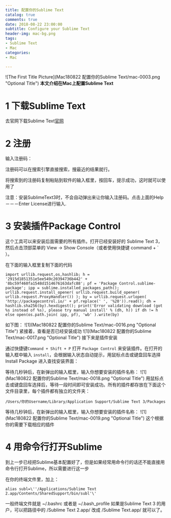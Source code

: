 ```yaml
---
title: 配置你的Sublime Text
catalog: true
comments: true
date: 2018-08-22 23:00:00
subtitle: Configure your Sublime Text
header-img: mac-bg.png
tags:
- Sublime Text
- Mac
categories:
- Mac

---
```


![The First Title Picture](Mac180822 配置你的Sublime Text/mac-0003.png "Optional Title")
**本文介绍在Mac上配置Sublime Text**
<!-- more -->

# 1 下载Sublime Text
去官网下载Sublime Text[官网](https://www.sublimetext.com/3)

# 2 注册
输入注册码：

注册码可以在搜索引擎直接搜索，搜最近的结果就行。

将搜索到的注册码复制粘贴到软件的输入框里，按回车，提示成功，这时就可以使用了


注意：安装SublimeText3时，不会自动弹出来让你输入注册码。点击上面的Help－－－Enter License进行输入.


# 3 安装插件Package Control

这个工具可以来安装后面需要的所有插件。打开已经安装好的 Sublime Text 3，然后点击顶部菜单的 View -> Show Console（或者使用快捷键 command + ` ）。

在下面的输入框里复制下面的代码

```
import urllib.request,os,hashlib; h = '2915d1851351e5ee549c20394736b442' + '8bc59f460fa1548d1514676163dafc88'; pf = 'Package Control.sublime-package'; ipp = sublime.installed_packages_path(); urllib.request.install_opener( urllib.request.build_opener( urllib.request.ProxyHandler()) ); by = urllib.request.urlopen( 'http://packagecontrol.io/' + pf.replace(' ', '%20')).read(); dh = hashlib.sha256(by).hexdigest(); print('Error validating download (got %s instead of %s), please try manual install' % (dh, h)) if dh != h else open(os.path.join( ipp, pf), 'wb' ).write(by)
```



如下图：
![1](Mac180822 配置你的Sublime Text/mac-0016.png "Optional Title")
紧接着，查看是否已经安装成功
![1](Mac180822 配置你的Sublime Text/mac-0017.png "Optional Title")
接下来是插件安装

通过快捷键`Command + Shift + P`  打开 `Package Control` 来安装插件。在打开的输入框中输入 `install`，会根据输入状态自动提示，用鼠标点击或键盘回车选择 Install Package 进入查找安装界面：

等待几秒钟后，在新弹出的输入框里，输入你想要安装的插件名称：
![1](Mac180822 配置你的Sublime Text/mac-0018.png "Optional Title")
用鼠标点击或键盘回车选择后，等待一段时间即可安装成功。所有的插件都存放在下面这个文件目录里，每个插件都有独立的文件夹：

`/Users/你的Username/Library/Application Support/Sublime Text 3/Packages`

等待几秒钟后，在新弹出的输入框里，输入你想要安装的插件名称：
![1](Mac180822 配置你的Sublime Text/mac-0019.png "Optional Title")
这个根据你的需要下载相应的插件

# 4 用命令行打开Sublime
到上一步已经把Sublime基本配置好了，但是如果经常用命令行的话还不能直接用命令行打开Sublime，所以需要进行这一步

在你的终端文件里，加上：
```
alias subl=\''/Applications/Sublime Text 2.app/Contents/SharedSupport/bin/subl'\'
```
一般终端文件就是 ~/.bashrc 或者是 ~/.bash_profile
如果是Sublime Text 3 的用户，可以把路径中的 /Sublime Text 2.app/ 改成 /Sublime Text.app/ 就可以了。



